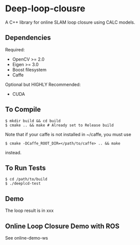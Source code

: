 # Deep-loop-clousre

A C++ library for online SLAM loop closure using CALC models. 

## Dependencies

Required:
- OpenCV >= 2.0
- Eigen >= 3.0
- Boost filesystem
- Caffe 

Optional but HIGHLY Recommended:
- CUDA

## To Compile

```
$ mkdir build && cd build
$ cmake .. && make # Already set to Release build
```

Note that if your caffe is not installed in ~/caffe, you must use 

```
$ cmake -DCaffe_ROOT_DIR=</path/to/caffe> .. && make
```
instead.

## To Run Tests

```
$ cd /path/to/build
$ ./deeplcd-test
```

## Demo
The loop result is in xxx


## Online Loop Closure Demo with ROS

See online-demo-ws
